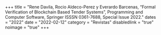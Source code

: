 +++
title = "Rene Davila, Rocio Aldeco-Perez y Everardo Barcenas, “Formal Verification of Blockchain Based Tender Systems”, Programming and Computer Software, Springer ISSSN 0361-7688, Special Issue 2022."
dates = "2022"
date = "2022-02-12"
category = "Revistas"
disabledlink = "true"
noimage = "true"
+++
